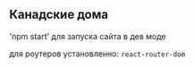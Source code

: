 ## Канадские дома

'npm start' для запуска сайта в дев моде

для роутеров установленно: `react-router-dom`
